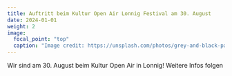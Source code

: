 ```yaml
---
title: Auftritt beim Kultur Open Air Lonnig Festival am 30. August
date: 2024-01-01
weight: 2
image:
  focal_point: "top"
  caption: "Image credit: https://unsplash.com/photos/grey-and-black-pa-speakers-near-electric-guitar-and-drum-1t0yY9lSpyE?"
---
```


Wir sind am 30. August beim Kultur Open Air in Lonnig! Weitere Infos folgen
